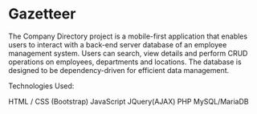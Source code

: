 #  Gazetteer

The Company Directory project is a mobile-first application that enables users to interact with a back-end server database of an employee management system. Users can search, view details and perform CRUD operations on employees, departments and locations. The database is designed to be dependency-driven for efficient data management.

Technologies Used:

HTML / CSS (Bootstrap)
JavaScript
JQuery(AJAX)
PHP
MySQL/MariaDB
